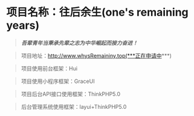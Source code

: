 #  项目名称：往后余生(one's remaining years)

> ***吾辈青年当秉承先辈之志为中华崛起而接力奋进！***

> 项目地址：http://www.whysRemaininy.top(***正在申请中***)

> 项目使用前台框架：Hui  

> 项目使用小程序框架：GraceUI

> 项目后台API接口使用框架：ThinkPHP5.0

> 后台管理系统使用框架：layui+ThinkPHP5.0

